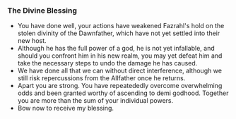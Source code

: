 ### The Divine Blessing
- You have done well, your actions have weakened Fazrahl's hold on the stolen divinity of the Dawnfather, which have not yet settled into their new host. 
- Although he has the full power of a god, he is not yet infallable, and should you confront him in his new realm, you may yet defeat him and take the necessary steps to undo the damage he has caused.
- We have done all that we can without direct interference, although we still risk repercussions from the Allfather once he returns. 
- Apart you are strong. You have repeatededly overcome overwhelming odds and been granted worthy of ascending to demi godhood. Together you are more than the sum of your individual powers.
- Bow now to receive my blessing.